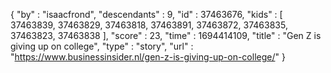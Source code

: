 {
  "by" : "isaacfrond",
  "descendants" : 9,
  "id" : 37463676,
  "kids" : [ 37463839, 37463829, 37463818, 37463891, 37463872, 37463835, 37463823, 37463838 ],
  "score" : 23,
  "time" : 1694414109,
  "title" : "Gen Z is giving up on college",
  "type" : "story",
  "url" : "https://www.businessinsider.nl/gen-z-is-giving-up-on-college/"
}
